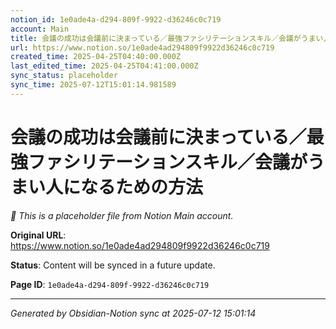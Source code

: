 ```yaml
---
notion_id: 1e0ade4a-d294-809f-9922-d36246c0c719
account: Main
title: 会議の成功は会議前に決まっている／最強ファシリテーションスキル／会議がうまい人になるための方法
url: https://www.notion.so/1e0ade4ad294809f9922d36246c0c719
created_time: 2025-04-25T04:40:00.000Z
last_edited_time: 2025-04-25T04:41:00.000Z
sync_status: placeholder
sync_time: 2025-07-12T15:01:14.981589
---
```


# 会議の成功は会議前に決まっている／最強ファシリテーションスキル／会議がうまい人になるための方法

*🔄 This is a placeholder file from Notion Main account.*

**Original URL**: https://www.notion.so/1e0ade4ad294809f9922d36246c0c719

**Status**: Content will be synced in a future update.

**Page ID**: `1e0ade4a-d294-809f-9922-d36246c0c719`

---

*Generated by Obsidian-Notion sync at 2025-07-12 15:01:14*
